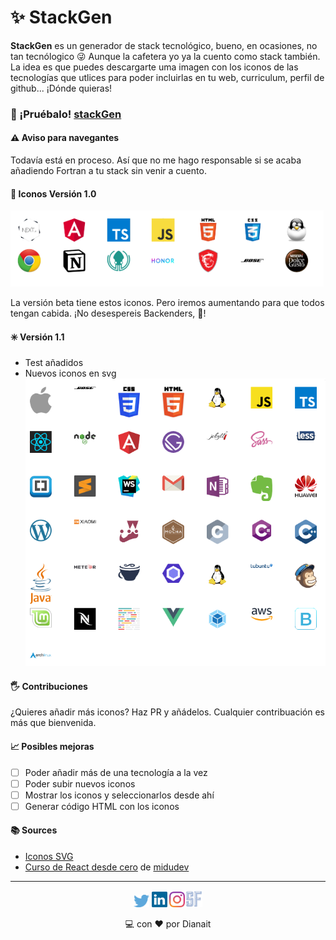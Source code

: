 # ✨ StackGen

**StackGen** es un generador de stack tecnológico, bueno, en ocasiones, no tan tecnólogico 😜 Aunque la cafetera yo ya la cuento como stack también.
La idea es que puedes descargarte uma imagen con los iconos de las tecnologías que utlices para poder incluirlas en tu web, curriculum, perfil de github... ¡Dónde quieras!

### 🍕 ¡Pruébalo! [stackGen](https://stackgen.vercel.app/)

#### ⚠️ **Aviso para navegantes**

Todavía está en proceso. Así que no me hago responsable si se acaba añadiendo Fortran a tu stack sin venir a cuento.

#### 🍦 Iconos Versión 1.0

![next, angular, ts, js, html, css, linux, chrome, notion, gitkraken, honor, msi, bose, dolce gusto](https://github.com/DianaIT/stackgen/blob/master/public/readme/stackV1-0.png)

La versión beta tiene estos iconos. Pero iremos aumentando para que todos tengan cabida. ¡No desespereis Backenders, 💪!

#### ✳️ Versión 1.1

- Test añadidos
- Nuevos iconos en svg
  ![next, angular, ts, js, html, css, linux, chrome, notion, gitkraken, honor, msi, bose, dolce gusto](https://github.com/DianaIT/stackgen/blob/master/public/readme/stackV1-1.PNG)

#### 🖐 Contribuciones

¿Quieres añadir más iconos? Haz PR y añádelos. Cualquier contribuación es más que bienvenida.

#### 📈 Posibles mejoras

- [ ] Poder añadir más de una tecnología a la vez
- [ ] Poder subir nuevos iconos
- [ ] Mostrar los iconos y seleccionarlos desde ahí
- [ ] Generar código HTML con los iconos

#### 📚 Sources

- [Iconos SVG](https://worldvectorlogo.com/)
- [Curso de React desde cero](https://midu.dev/curso-gratis-react-2020/) de [midudev](https://github.com/midudev)

---

<p align="center"><a href="https://twitter.com/dianait_"><img src="./social/../public/social/twitter.svg" alt="dianait_" width="25"/></a>
<a href="https://www.linkedin.com/in/dianahernandezsoler/"><img src="./social/../public/social/linkedin.svg" alt="dianahernandezsoler" width="25"/></a>
<a href="https://www.instagram.com/dianait_"><img src="./social/../public/social/instagram.svg" alt="dianait" width="25"/></a
<a href="https://dianait.vercel.app"><img src="./public/social/SFlogo.PNG" alt="series & Front" width="28"/></a>

<p align="center"> 💻 con ❤️ por Dianait</p>
</p>
